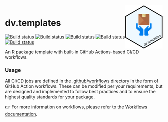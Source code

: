 <img src="inst/repo-logo.svg" align="right" height="138" alt="" />

# dv.templates

[![Build status](https://github.com/sorinvoicu/dv.templates/actions/workflows/check.yml/badge.svg)](https://github.com/sorinvoicu/dv.templates/actions/workflows/check.yml?query=workflow)
[![Build status](https://github.com/sorinvoicu/dv.templates/actions/workflows/gitleaks.yml/badge.svg)](https://github.com/sorinvoicu/dv.templates/actions/workflows/gitleaks.yml?query=workflow)
[![Build status](https://github.com/sorinvoicu/dv.templates/actions/workflows/lintr.yml/badge.svg)](https://github.com/sorinvoicu/dv.templates/actions/workflows/lintr.yml?query=workflow)
[![Build status](https://github.com/sorinvoicu/dv.templates/actions/workflows/pkgdown.yml/badge.svg)](https://github.com/sorinvoicu/dv.templates/actions/workflows/pkgdown.yml?query=workflow)
[![Build status](https://github.com/sorinvoicu/dv.templates/actions/workflows/roxygen.yml/badge.svg)](https://github.com/sorinvoicu/dv.templates/actions/workflows/roxygen.yml?query=workflow)

An R package template with built-in GitHub Actions-based CI/CD workflows.

### Usage

All CI/CD jobs are defined in the [.github/workflows](https://github.com/sorinvoicu/dv.templates/blob/main/.github/workflows) directory in the form of GitHub Action workflows. These can be modified per your requirements, but are designed and implemented to follow best practices and to ensure the highest quality standards for your package.

👉 For more information on workflows, please refer to the [Workflows documentation](./workflows.md).
